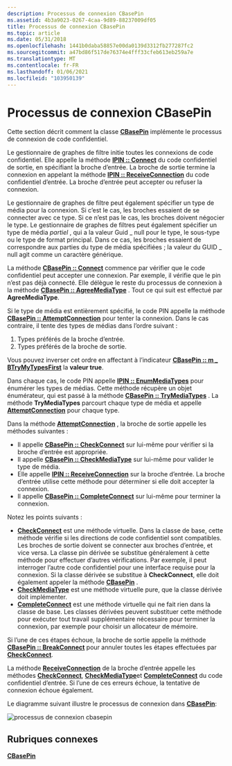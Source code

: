 ```yaml
---
description: Processus de connexion CBasePin
ms.assetid: 4b3a9023-0267-4caa-9d89-88237009df05
title: Processus de connexion CBasePin
ms.topic: article
ms.date: 05/31/2018
ms.openlocfilehash: 1441b0daba58857e00da0139d3312fb277287fc2
ms.sourcegitcommit: a47bd86f517de76374e4fff33cfeb613eb259a7e
ms.translationtype: MT
ms.contentlocale: fr-FR
ms.lasthandoff: 01/06/2021
ms.locfileid: "103950139"
---
```

# <a name="cbasepin-connection-process"></a>Processus de connexion CBasePin

Cette section décrit comment la classe [**CBasePin**](cbasepin.md) implémente le processus de connexion de code confidentiel.

Le gestionnaire de graphes de filtre initie toutes les connexions de code confidentiel. Elle appelle la méthode [**IPIN :: Connect**](/windows/desktop/api/Strmif/nf-strmif-ipin-connect) du code confidentiel de sortie, en spécifiant la broche d’entrée. La broche de sortie termine la connexion en appelant la méthode [**IPIN :: ReceiveConnection**](/windows/desktop/api/Strmif/nf-strmif-ipin-receiveconnection) du code confidentiel d’entrée. La broche d’entrée peut accepter ou refuser la connexion.

Le gestionnaire de graphes de filtre peut également spécifier un type de média pour la connexion. Si c’est le cas, les broches essaient de se connecter avec ce type. Si ce n’est pas le cas, les broches doivent négocier le type. Le gestionnaire de graphes de filtres peut également spécifier un type de média *partiel* , qui a la valeur Guid \_ null pour le type, le sous-type ou le type de format principal. Dans ce cas, les broches essaient de correspondre aux parties du type de média spécifiées ; la valeur du GUID \_ null agit comme un caractère générique.

La méthode [**CBasePin :: Connect**](cbasepin-connect.md) commence par vérifier que le code confidentiel peut accepter une connexion. Par exemple, il vérifie que le pin n’est pas déjà connecté. Elle délègue le reste du processus de connexion à la méthode [**CBasePin :: AgreeMediaType**](cbasepin-agreemediatype.md) . Tout ce qui suit est effectué par **AgreeMediaType**.

Si le type de média est entièrement spécifié, le code PIN appelle la méthode [**CBasePin :: AttemptConnection**](cbasepin-attemptconnection.md) pour tenter la connexion. Dans le cas contraire, il tente des types de médias dans l’ordre suivant :

1.  Types préférés de la broche d’entrée.
2.  Types préférés de la broche de sortie.

Vous pouvez inverser cet ordre en affectant à l’indicateur [**CBasePin :: m \_ BTryMyTypesFirst**](cbasepin-m-btrymytypesfirst.md) la **valeur true**.

Dans chaque cas, le code PIN appelle [**IPIN :: EnumMediaTypes**](/windows/desktop/api/Strmif/nf-strmif-ipin-enummediatypes) pour énumérer les types de médias. Cette méthode récupère un objet énumérateur, qui est passé à la méthode [**CBasePin :: TryMediaTypes**](cbasepin-trymediatypes.md) . La méthode **TryMediaTypes** parcourt chaque type de média et appelle [**AttemptConnection**](cbasepin-attemptconnection.md) pour chaque type.

Dans la méthode [**AttemptConnection**](cbasepin-attemptconnection.md) , la broche de sortie appelle les méthodes suivantes :

-   Il appelle [**CBasePin :: CheckConnect**](cbasepin-checkconnect.md) sur lui-même pour vérifier si la broche d’entrée est appropriée.
-   Il appelle [**CBasePin :: CheckMediaType**](cbasepin-checkmediatype.md) sur lui-même pour valider le type de média.
-   Elle appelle [**IPIN :: ReceiveConnection**](/windows/desktop/api/Strmif/nf-strmif-ipin-receiveconnection) sur la broche d’entrée. La broche d’entrée utilise cette méthode pour déterminer si elle doit accepter la connexion.
-   Il appelle [**CBasePin :: CompleteConnect**](cbasepin-completeconnect.md) sur lui-même pour terminer la connexion.

Notez les points suivants :

-   [**CheckConnect**](cbasepin-checkconnect.md) est une méthode virtuelle. Dans la classe de base, cette méthode vérifie si les directions de code confidentiel sont compatibles. Les broches de sortie doivent se connecter aux broches d’entrée, et vice versa. La classe pin dérivée se substitue généralement à cette méthode pour effectuer d’autres vérifications. Par exemple, il peut interroger l’autre code confidentiel pour une interface requise pour la connexion. Si la classe dérivée se substitue à **CheckConnect**, elle doit également appeler la méthode [**CBasePin**](cbasepin.md) .
-   [**CheckMediaType**](cbasepin-checkmediatype.md) est une méthode virtuelle pure, que la classe dérivée doit implémenter.
-   [**CompleteConnect**](cbasepin-completeconnect.md) est une méthode virtuelle qui ne fait rien dans la classe de base. Les classes dérivées peuvent substituer cette méthode pour exécuter tout travail supplémentaire nécessaire pour terminer la connexion, par exemple pour choisir un allocateur de mémoire.

Si l’une de ces étapes échoue, la broche de sortie appelle la méthode [**CBasePin :: BreakConnect**](cbasepin-breakconnect.md) pour annuler toutes les étapes effectuées par [**CheckConnect**](cbasepin-checkconnect.md).

La méthode [**ReceiveConnection**](cbasepin-receiveconnection.md) de la broche d’entrée appelle les méthodes [**CheckConnect**](cbasepin-checkconnect.md), [**CheckMediaType**](cbasepin-checkmediatype.md)et [**CompleteConnect**](cbasepin-completeconnect.md) du code confidentiel d’entrée. Si l’une de ces erreurs échoue, la tentative de connexion échoue également.

Le diagramme suivant illustre le processus de connexion dans [**CBasePin**](cbasepin.md):

![processus de connexion cbasepin](images/cbasepin-connect.png)

## <a name="related-topics"></a>Rubriques connexes

<dl> <dt>

[**CBasePin**](cbasepin.md)
</dt> </dl>

 

 



